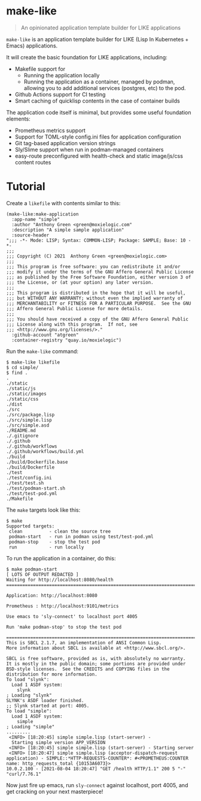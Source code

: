 # make-like
> An opinionated application template builder for LIKE applications

`make-like` is an application template builder for LIKE (Lisp In Kubernetes +
Emacs) applications.

It will create the basic foundation for LIKE applications, including:
* Makefile support for
  * Running the application locally
  * Running the application as a container, managed by podman, allowing you to add additional services (postgres, etc) to the pod.
* Github Actions support for CI testing
* Smart caching of quicklisp contents in the case of container builds

The application code itself is minimal, but provides some useful foundation elements:
* Prometheus metrics support
* Support for TOML-style config.ini files for application configuration
* Git tag-based application version strings
* Sly/Slime support when run in podman-managed containers
* easy-route preconfigured with health-check and static image/js/css content routes

# Tutorial

Create a `likefile` with contents similar to this:

    (make-like:make-application
      :app-name "simple"
      :author "Anthony Green <green@moxielogic.com"
      :description "A simple sample application"
      :source-header
    ";;; -*- Mode: LISP; Syntax: COMMON-LISP; Package: SAMPLE; Base: 10 -*-
    ;;;
    ;;; Copyright (C) 2021  Anthony Green <green@moxielogic.com>
    ;;;
    ;;; This program is free software: you can redistribute it and/or
    ;;; modify it under the terms of the GNU Affero General Public License
    ;;; as published by the Free Software Foundation, either version 3 of
    ;;; the License, or (at your option) any later version.
    ;;;
    ;;; This program is distributed in the hope that it will be useful,
    ;;; but WITHOUT ANY WARRANTY; without even the implied warranty of
    ;;; MERCHANTABILITY or FITNESS FOR A PARTICULAR PURPOSE.  See the GNU
    ;;; Affero General Public License for more details.
    ;;;
    ;;; You should have received a copy of the GNU Affero General Public
    ;;; License along with this program.  If not, see
    ;;; <http://www.gnu.org/licenses/>."
      :github-account "atgreen"
      :container-registry "quay.io/moxielogic")

Run the `make-like` command:

    $ make-like likefile
    $ cd simple/
    $ find .
    .
    ./static
    ./static/js
    ./static/images
    ./static/css
    ./dist
    ./src
    ./src/package.lisp
    ./src/simple.lisp
    ./src/simple.asd
    ./README.md
    ./.gitignore
    ./.github
    ./.github/workflows
    ./.github/workflows/build.yml
    ./build
    ./build/Dockerfile.base
    ./build/Dockerfile
    ./test
    ./test/config.ini
    ./test/test.sh
    ./test/podman-start.sh
    ./test/test-pod.yml
    ./Makefile

The `make` targets look like this:

    $ make
    Supported targets:
     clean          - clean the source tree
     podman-start   - run in podman using test/test-pod.yml
     podman-stop    - stop the test pod
     run            - run locally

To run the application in a container, do this:

    $ make podman-start
    [ LOTS OF OUTPUT REDACTED ]
    Waiting for http://localhost:8080/health
    ===========================================================================

    Application: http://localhost:8080

    Prometheus : http://localhost:9101/metrics

    Use emacs to 'sly-connect' to localhost port 4005

    Run 'make podman-stop' to stop the test pod

    ===========================================================================
    This is SBCL 2.1.7, an implementation of ANSI Common Lisp.
    More information about SBCL is available at <http://www.sbcl.org/>.

    SBCL is free software, provided as is, with absolutely no warranty.
    It is mostly in the public domain; some portions are provided under
    BSD-style licenses.  See the CREDITS and COPYING files in the
    distribution for more information.
    To load "slynk":
      Load 1 ASDF system:
        slynk
    ; Loading "slynk"
    SLYNK's ASDF loader finished.
    ;; Slynk started at port: 4005.
    To load "simple":
      Load 1 ASDF system:
        simple
    ; Loading "simple"
    .........
     <INFO> [18:20:45] simple simple.lisp (start-server) -
      Starting simple version APP_VERSION
     <INFO> [18:20:45] simple simple.lisp (start-server) - Starting server
     <INFO> [18:20:47] simple simple.lisp (acceptor-dispatch-request application) - SIMPLE::*HTTP-REQUESTS-COUNTER*: #<PROMETHEUS:COUNTER name: http_requests_total {10153A6073}>
    10.0.2.100 - [2021-08-04 18:20:47] "GET /health HTTP/1.1" 200 5 "-" "curl/7.76.1"

Now just fire up emacs, run `sly-connect` against localhost, port 4005, and get cracking on your next masterpiece!
